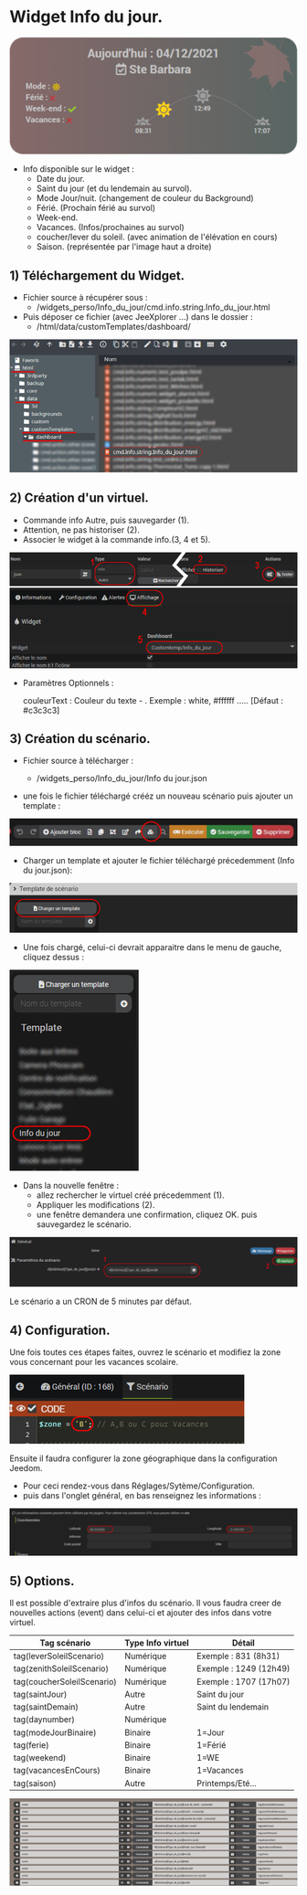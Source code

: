 # Widget Info du jour.

![](doc/images/capture1.png)

- Info disponible sur le widget :
  - Date du jour.
  - Saint du jour (et du lendemain au survol).
  - Mode Jour/nuit. (changement de couleur du Background)
  - Férié. (Prochain férié au survol)
  - Week-end.
  - Vacances. (Infos/prochaines au survol)
  - coucher/lever du soleil. (avec animation de l'élévation en cours)
  - Saison. (représentée par l'image haut a droite)

## 1) Téléchargement du Widget.
- Fichier source à récupérer sous :
  - /widgets_perso/Info_du_jour/cmd.info.string.Info_du_jour.html
- Puis déposer ce fichier (avec JeeXplorer ...) dans le dossier :
  - /html/data/customTemplates/dashboard/
 
 ![](doc/images/capture2.png)

## 2) Création d'un virtuel.
- Commande info Autre, puis sauvegarder (1).
- Attention, ne pas historiser (2).
- Associer le widget à la commande info.(3, 4 et 5).

![](doc/images/installation_virtuel2.png)
![](doc/images/installation_virtuel3.png)


- Paramètres Optionnels :

     couleurText :       	Couleur du texte - . Exemple : white, #ffffff ..... [Défaut : #c3c3c3]

## 3) Création du scénario.

- Fichier source à télécharger :
  - /widgets_perso/Info_du_jour/Info du jour.json
  
- une fois le fichier téléchargé crééz un nouveau scénario puis ajouter un template :

![](doc/images/scenario1.png)

- Charger un template et ajouter le fichier téléchargé précedemment (Info du jour.json):

![](doc/images/scenario2.png)

- Une fois chargé, celui-ci devrait apparaitre dans le menu de gauche, cliquez dessus :

![](doc/images/scenario3.png)
- Dans la nouvelle fenêtre :
  - allez rechercher le virtuel créé précedemment (1).
  - Appliquer les modifications (2).
  - une fenêtre demandera une confirmation, cliquez OK. puis sauvegardez le scénario.

![](doc/images/scenario4.png)

Le scénario a un CRON de 5 minutes par défaut.

## 4) Configuration.
Une fois toutes ces étapes faites, ouvrez le scénario et modifiez la zone vous concernant pour les vacances scolaire.

![](doc/images/config1.png)

Ensuite il faudra configurer la zone géographique dans la configuration Jeedom.
- Pour ceci rendez-vous dans Réglages/Sytème/Configuration.
- puis dans l'onglet général, en bas renseignez les informations :

![](doc/images/config2.png)

## 5) Options.

Il est possible d'extraire plus d'infos du scénario.
Il vous faudra creer de nouvelles actions (event) dans celui-ci et ajouter des infos dans votre virtuel.

|Tag scénario|Type Info virtuel|Détail|
|---|---|---|
|tag(leverSoleilScenario)|Numérique|Exemple : 831 (8h31)
|tag(zenithSoleilScenario)|Numérique|Exemple : 1249 (12h49) |
|tag(coucherSoleilScenario)|Numérique|Exemple : 1707 (17h07) |
|tag(saintJour)|Autre| Saint du jour|
|tag(saintDemain)|Autre| Saint du lendemain|
|tag(daynumber)|Numérique| |
|tag(modeJourBinaire)|Binaire|1=Jour|
|tag(ferie)|Binaire| 1=Férié|
|tag(weekend)|Binaire| 1=WE|
|tag(vacancesEnCours)|Binaire| 1=Vacances|
|tag(saison)|Autre| Printemps/Eté...|

![](doc/images/scenario5.png)


